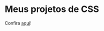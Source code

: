 <h1>Meus projetos de CSS</h1>
<p>Confira <a href="https://vitorbuss04.github.io/projetos-css/">aqui</a>!<p>
